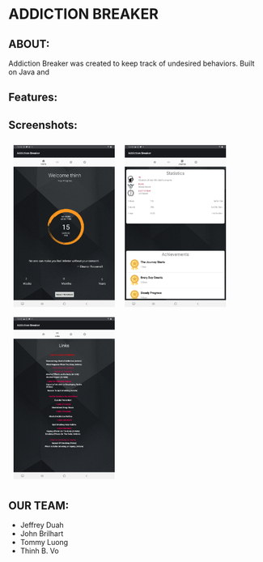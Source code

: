 # ADDICTION BREAKER

## ABOUT:
Addiction Breaker was created to keep track of undesired behaviors. 
Built on Java and 
## Features:

## Screenshots:
[<img src="/imgs/home.jpg" align="left"
width="200"
    hspace="10" vspace="10">](/imgs/home.jpg)
[<img src="/imgs/statistics.jpg" align="center"
width="200"
    hspace="10" vspace="10">](/imgs/statistics.jpg)
[<img src="/imgs/links.jpg" align="center"
width="200"
    hspace="10" vspace="10">](/imgs/links.jpg)

## OUR TEAM:
- Jeffrey Duah
- John Brilhart
- Tommy Luong
- Thinh B. Vo
